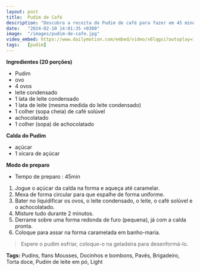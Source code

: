 ```yaml
---
layout: post
title:  Pudim de Café
description: "Descubra a receita de Pudim de café para fazer em 45 minutos. Jogue o açúcar da calda na forma e aqueça até caramelar."
date:   "2024-02-10 14:01:35 +0300"
image:  "/images/pudim-de-cafe.jpg"
video_embed: https://www.dailymotion.com/embed/video/x8lqgsi?autoplay=1
tags:   [pudim]
---
```


**Ingredientes (20 porções)**

 - Pudim
 - ovo
- 4 ovos
- leite condensado
- 1 lata de leite condensado
- 1 lata de leite (mesma medida do leite condensado)
- 1 colher (sopa cheia) de café solúvel
- achocolatado
- 1 colher (sopa) de achocolatado

**Calda do Pudim**
- açúcar
- 1 xícara de açúcar

**Modo de preparo**
- Tempo de preparo : 45min

 1. Jogue o açúcar da calda na forma e aqueça até caramelar.
 2. Mexa de forma circular para que espalhe de forma uniforme.
 3. Bater no liquidificar os ovos, o leite condensado, o leite, o café
    solúvel e o achocolatado.
 4. Misture tudo durante 2 minutos.
 5. Derrame sobre uma forma redonda de furo (pequena), já com a calda
    pronta.
 6. Coloque para assar na forma caramelada em banho-maria.

> Espere o pudim esfriar, coloque-o na geladeira para desenformá-lo.

**Tags:**
Pudins, flans Mousses, Docinhos e bombons, Pavês, Brigadeiro, Torta doce, Pudim de leite em pó, Light
